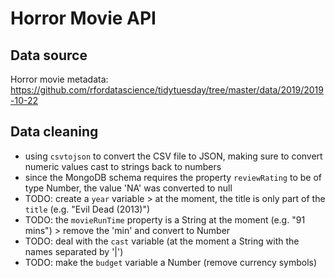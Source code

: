 # Horror Movie API

## Data source

Horror movie metadata: https://github.com/rfordatascience/tidytuesday/tree/master/data/2019/2019-10-22

## Data cleaning

-   using `csvtojson` to convert the CSV file to JSON, making sure to convert numeric values cast to strings back to numbers
-   since the MongoDB schema requires the property `reviewRating` to be of type Number, the value 'NA' was converted to null
-   TODO: create a `year` variable > at the moment, the title is only part of the `title` (e.g. "Evil Dead (2013)")
-   TODO: the `movieRunTime` property is a String at the moment (e.g. "91 mins") > remove the 'min' and convert to Number
-   TODO: deal with the `cast` variable (at the moment a String with the names separated by '|')
-   TODO: make the `budget` variable a Number (remove currency symbols)
